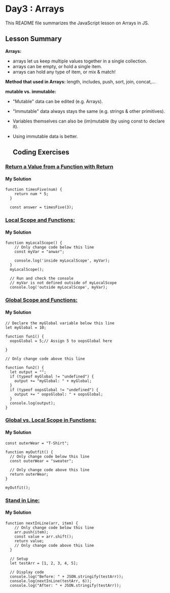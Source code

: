
# Day3 : Arrays

This README file summarizes the JavaScript lesson on Arrays in JS.

## Lesson Summary
**Arrays:**
 - arrays let us keep multiple values together in a single collection.
 - arrays can be empty, or hold a single item.
 - arrays can hold any type of item, or mix & match!

**Method that used in Arrays:**
length, includes, push, sort, join, concat,...

**mutable vs. immutable:**
- "Mutable" data can be edited (e.g. Arrays).
- "Immutable" data always stays the same (e.g. strings & other primitives).
- Variables themselves can also be (im)mutable (by using const to declare it).
- Using immutable data is better.


  ## Coding Exercises

### [Return a Value from a Function with Return](https://www.freecodecamp.org/learn/javascript-algorithms-and-data-structures/basic-javascript/return-a-value-from-a-function-with-return)

#### My Solution
```
function timesFive(num) {
    return num * 5;
  }
  
  const answer = timesFive(3);
```

### [Local Scope and Functions:](https://www.freecodecamp.org/learn/javascript-algorithms-and-data-structures/basic-javascript/local-scope-and-functions)
#### My Solution
```
function myLocalScope() {
    // Only change code below this line
    const myVar = "anwar";
  
    console.log('inside myLocalScope', myVar);
  }
  myLocalScope();
  
  // Run and check the console
  // myVar is not defined outside of myLocalScope
  console.log('outside myLocalScope', myVar);
```

### [Global Scope and Functions:](https://www.freecodecamp.org/learn/javascript-algorithms-and-data-structures/basic-javascript/global-scope-and-functions)

#### My Solution
```
// Declare the myGlobal variable below this line
let myGlobal = 10;

function fun1() {
  oopsGlobal = 5;// Assign 5 to oopsGlobal here

}

// Only change code above this line

function fun2() {
  let output = "";
  if (typeof myGlobal != "undefined") {
    output += "myGlobal: " + myGlobal;
  }
  if (typeof oopsGlobal != "undefined") {
    output += " oopsGlobal: " + oopsGlobal;
  }
  console.log(output);
}
```
### [Global vs. Local Scope in Functions:](https://www.freecodecamp.org/learn/javascript-algorithms-and-data-structures/basic-javascript/global-vs--local-scope-in-functions)
#### My Solution
```
const outerWear = "T-Shirt";

function myOutfit() {
  // Only change code below this line
  const outerWear = "sweater";

  // Only change code above this line
  return outerWear;
}

myOutfit();
```
### [Stand in Line:](https://www.freecodecamp.org/learn/javascript-algorithms-and-data-structures/basic-javascript/stand-in-line)
#### My Solution
```
function nextInLine(arr, item) {
    // Only change code below this line
    arr.push(item);
    const value = arr.shift();
    return value;
    // Only change code above this line
  }
  
  // Setup
  let testArr = [1, 2, 3, 4, 5];
  
  // Display code
  console.log("Before: " + JSON.stringify(testArr));
  console.log(nextInLine(testArr, 6));
  console.log("After: " + JSON.stringify(testArr));
```

